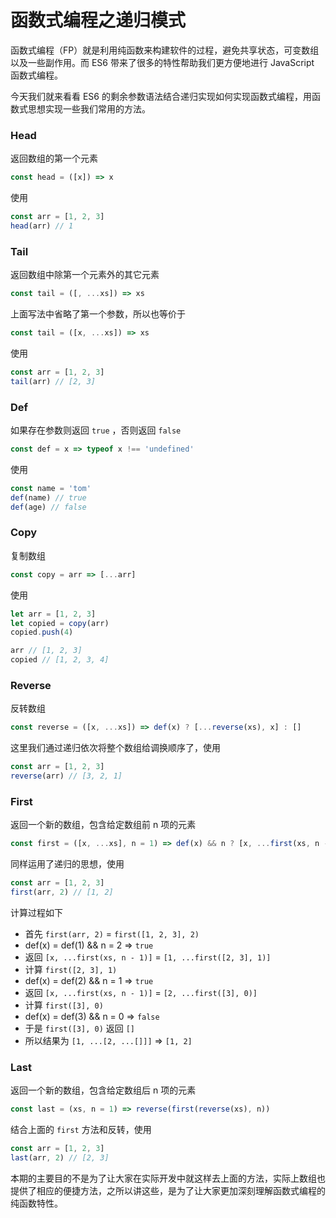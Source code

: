 # 函数式编程之递归模式

函数式编程（FP）就是利用纯函数来构建软件的过程，避免共享状态，可变数组以及一些副作用。而 ES6 带来了很多的特性帮助我们更方便地进行 JavaScript 函数式编程。

今天我们就来看看 ES6 的剩余参数语法结合递归实现如何实现函数式编程，用函数式思想实现一些我们常用的方法。

### Head

返回数组的第一个元素

```js
const head = ([x]) => x
```

使用

```js
const arr = [1, 2, 3]
head(arr) // 1
```

### Tail

返回数组中除第一个元素外的其它元素

```js
const tail = ([, ...xs]) => xs
```

上面写法中省略了第一个参数，所以也等价于

```js
const tail = ([x, ...xs]) => xs
```

使用

```js
const arr = [1, 2, 3]
tail(arr) // [2, 3]
```

### Def

如果存在参数则返回 `true` ，否则返回 `false`

```js
const def = x => typeof x !== 'undefined'
```

使用

```js
const name = 'tom'
def(name) // true
def(age) // false
```

### Copy

复制数组

```js
const copy = arr => [...arr]
```

使用

```js
let arr = [1, 2, 3]
let copied = copy(arr)
copied.push(4)

arr // [1, 2, 3]
copied // [1, 2, 3, 4]
```

### Reverse

反转数组

```js
const reverse = ([x, ...xs]) => def(x) ? [...reverse(xs), x] : []
```

这里我们通过递归依次将整个数组给调换顺序了，使用

```js
const arr = [1, 2, 3]
reverse(arr) // [3, 2, 1]
```

### First

返回一个新的数组，包含给定数组前 n 项的元素

```js
const first = ([x, ...xs], n = 1) => def(x) && n ? [x, ...first(xs, n - 1)] : []
```

同样运用了递归的思想，使用

```js
const arr = [1, 2, 3]
first(arr, 2) // [1, 2]
```

计算过程如下

* 首先 `first(arr, 2)` = `first([1, 2, 3], 2)`
* def(x) = def(1) && n = 2 => `true`
* 返回 `[x, ...first(xs, n - 1)]` = `[1, ...first([2, 3], 1)]`
* 计算 `first([2, 3], 1)`
* def(x) = def(2) && n = 1 => `true`
* 返回 `[x, ...first(xs, n - 1)]` = `[2, ...first([3], 0)]`
* 计算 `first([3], 0)`
* def(x) = def(3) && n = 0 => `false`
* 于是 `first([3], 0)` 返回 `[]`
* 所以结果为 `[1, ...[2, ...[]]]` => `[1, 2]`

### Last

返回一个新的数组，包含给定数组后 n 项的元素

```js
const last = (xs, n = 1) => reverse(first(reverse(xs), n))
```

结合上面的 `first` 方法和反转，使用

```js
const arr = [1, 2, 3]
last(arr, 2) // [2, 3]
```

本期的主要目的不是为了让大家在实际开发中就这样去上面的方法，实际上数组也提供了相应的便捷方法，之所以讲这些，是为了让大家更加深刻理解函数式编程的纯函数特性。